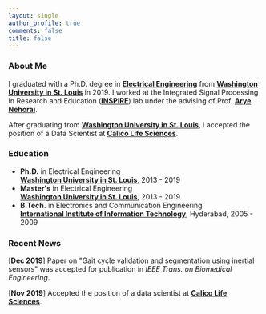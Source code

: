 ```yaml
---
layout: single
author_profile: true
comments: false
title: false
---
```


### About Me
I graduated with a Ph.D. degree in [__Electrical Engineering__](http://ese.wustl.edu/) from [__Washington University in St. Louis__](http://wustl.edu) in 2019. I worked at the Integrated Signal Processing In Research and Education ([__INSPIRE__](https://www.ese.wustl.edu/~nehorai/lab.html)) lab under the advising of Prof. [__Arye Nehorai__](https://www.ese.wustl.edu/~nehorai/index.html).

After graduating from [__Washington University in St. Louis__](http://wustl.edu), I accepted the position of a Data Scientist at [__Calico Life Sciences__](https://www.calicolabs.com/).

### Education
* **Ph.D.** in Electrical Engineering  
  [__Washington University in St. Louis__](http://wustl.edu), 2013 - 2019
* **Master's** in Electrical Engineering  
  [__Washington University in St. Louis__](http://wustl.edu), 2013 - 2019
* **B.Tech.** in Electronics and Communication Engineering  
  [__International Institute of Information Technology__](https://www.iiit.ac.in/), Hyderabad, 2005 - 2009  


### Recent News
[**Dec 2019**] Paper on "Gait cycle validation and segmentation using inertial sensors" was accepted for publication in _IEEE Trans. on Biomedical Engineering_. 

[**Nov 2019**] Accepted the position of a data scientist at [__Calico Life Sciences__](https://www.calicolabs.com/).
